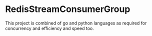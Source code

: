 # RedisStreamConsumerGroup
This project is combined of go and python languages as required for concurrency and efficiency and speed too.
